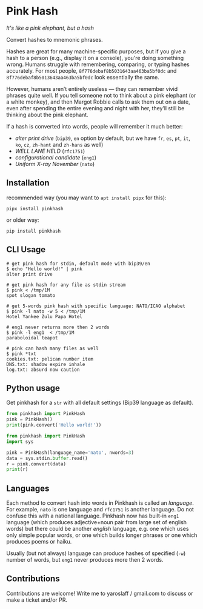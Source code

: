 # Pink Hash

*It's like a pink elephant, but a hash*

Convert hashes to mnemonic phrases.

Hashes are great for many machine-specific purposes, but if you give a hash to a person (e.g., display it on a console), you're doing something wrong. Humans struggle with remembering, comparing, or typing hashes accurately. For most people, `8f776debaf8b5031643aa463ba5bf0dc` and `8f776debaf8b5013643aa463ba5bf0dc` look essentially the same.

However, humans aren’t entirely useless — they can remember vivid phrases quite well. If you tell someone not to think about a pink elephant (or a white monkey), and then Margot Robbie calls to ask them out on a date, even after spending the entire evening and night with her, they’ll still be thinking about the pink elephant.

If a hash is converted into words, people will remember it much better:
- *alter print drive* (`bip39`, `en` option by default, but we have `fr`, `es`, `pt`, `it`, `ko`, `cz`, `zh-hant` and `zh-hans` as well)
- *WELL LANE HELD* (`rfc1751`)
- *configurational candidate* (`eng1`)
- *Uniform X-ray November* (`nato`)


## Installation

recommended way (you may want to `apt install pipx` for this):
~~~
pipx install pinkhash
~~~

or older way:
~~~
pip install pinkhash
~~~

## CLI Usage
~~~shell
# get pink hash for stdin, default mode with bip39/en
$ echo "Hello world!" | pink 
alter print drive

# get pink hash for any file as stdin stream
$ pink < /tmp/1M
spot slogan tomato

# get 5-words pink hash with specific language: NATO/ICAO alphabet
$ pink -l nato -w 5 < /tmp/1M 
Hotel Yankee Zulu Papa Hotel

# eng1 never returns more then 2 words
$ pink -l eng1  < /tmp/1M 
paraboloidal teapot

# pink can hash many files as well
$ pink *txt
cookies.txt: pelican number item
DNS.txt: shadow expire inhale
log.txt: absurd now caution
~~~

## Python usage

Get pinkhash for a `str` with all default settings (Bip39 language as default).
~~~python
from pinkhash import PinkHash
pink = PinkHash()
print(pink.convert('Hello world!'))
~~~

~~~python
from pinkhash import PinkHash
import sys

pink = PinkHash(language_name='nato', nwords=3)
data = sys.stdin.buffer.read()
r = pink.convert(data)
print(r)
~~~

## Languages
Each method to convert hash into words in Pinkhash is called an *language*. For example, `nato` is one language and `rfc1751` is another language. Do not confuse this with a national language. Pinkhash now has built-in `eng1` language (which produces adjective+noun pair from large set of english words) but there could be another *english* language, e.g. one which uses only simple popular words, or one which builds longer phrases or one which produces poems or haiku. 

Usually (but not always) language can produce hashes of specified (`-w`) number of words, but `eng1` never produces more then 2 words.

## Contributions
Contributions are welcome! Write me to yaroslaff / gmail.com to discuss or make a ticket and/or PR.
